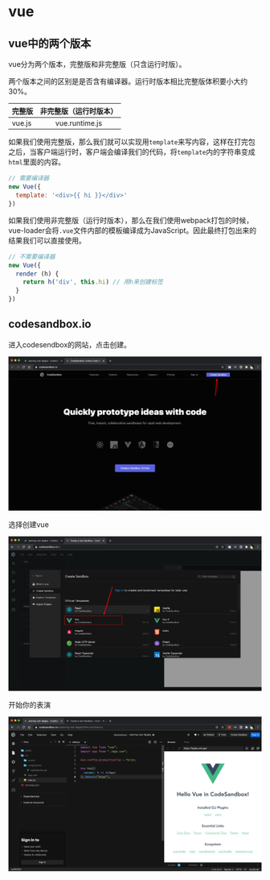 

# vue

## vue中的两个版本

vue分为两个版本，完整版和非完整版（只含运行时版）。



两个版本之间的区别是是否含有编译器。运行时版本相比完整版体积要小大约 30%。

| 完整版 | 非完整版（运行时版本） |
| ------ | :--------------------: |
| vue.js |     vue.runtime.js     |





如果我们使用完整版，那么我们就可以实现用`template`来写内容，这样在打完包之后，当客户端运行时，客户端会编译我们的代码，将`template`内的字符串变成`html`里面的内容。

```js
// 需要编译器
new Vue({
  template: '<div>{{ hi }}</div>'
})
```



如果我们使用非完整版（运行时版本），那么在我们使用webpack打包的时候，vue-loader会将`.vue`文件内部的模板编译成为JavaScript。因此最终打包出来的结果我们可以直接使用。

```js
// 不需要编译器
new Vue({
  render (h) {
    return h('div', this.hi) // 用h来创建标签
  }
})
```



## codesandbox.io

进入codesendbox的网站，点击创建。

![image-20210108001851389](vue.assets/image-20210108001851389.png)

选择创建vue

![image-20210108001928663](vue.assets/image-20210108001928663.png)

开始你的表演

![image-20210108001941957](vue.assets/image-20210108001941957.png)











